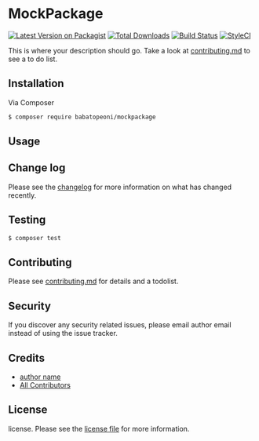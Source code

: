 # MockPackage

[![Latest Version on Packagist][ico-version]][link-packagist]
[![Total Downloads][ico-downloads]][link-downloads]
[![Build Status][ico-travis]][link-travis]
[![StyleCI][ico-styleci]][link-styleci]

This is where your description should go. Take a look at [contributing.md](contributing.md) to see a to do list.

## Installation

Via Composer

``` bash
$ composer require babatopeoni/mockpackage
```

## Usage

## Change log

Please see the [changelog](changelog.md) for more information on what has changed recently.

## Testing

``` bash
$ composer test
```

## Contributing

Please see [contributing.md](contributing.md) for details and a todolist.

## Security

If you discover any security related issues, please email author email instead of using the issue tracker.

## Credits

- [author name][link-author]
- [All Contributors][link-contributors]

## License

license. Please see the [license file](license.md) for more information.

[ico-version]: https://img.shields.io/packagist/v/babatopeoni/mockpackage.svg?style=flat-square
[ico-downloads]: https://img.shields.io/packagist/dt/babatopeoni/mockpackage.svg?style=flat-square
[ico-travis]: https://img.shields.io/travis/babatopeoni/mockpackage/master.svg?style=flat-square
[ico-styleci]: https://styleci.io/repos/12345678/shield

[link-packagist]: https://packagist.org/packages/babatopeoni/mockpackage
[link-downloads]: https://packagist.org/packages/babatopeoni/mockpackage
[link-travis]: https://travis-ci.org/babatopeoni/mockpackage
[link-styleci]: https://styleci.io/repos/12345678
[link-author]: https://github.com/babatopeoni
[link-contributors]: ../../contributors]
